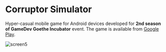 # Corruptor Simulator
Hyper-casual mobile game for Android devices developed for **2nd season of GameDev Goethe Incubator** event. 
The game is available from 
<a href="https://play.google.com/store/apps/details?id=com.padavans.corruptionist.gamehttps://play.google.com/store/apps/details?id=com.padavans.corruptionist.game" target="_blank">Google Play</a>.

![screen5](https://user-images.githubusercontent.com/59497202/157418832-e6e6fe95-f09e-42ef-a101-ed1c7c1d2b29.png)
